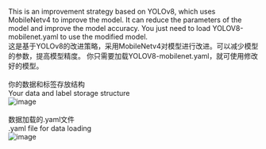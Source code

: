 This is an improvement strategy based on YOLOv8, which uses MobileNetv4 to improve the model. It can reduce the parameters of the model and improve the model accuracy.
You just need to load YOLOV8-mobilenet.yaml to use the modified model.
<br>
这是基于YOLOv8的改进策略，采用MobileNetv4对模型进行改进。可以减少模型的参数，提高模型精度。
你只需要加载YOLOV8-mobilenet.yaml，就可使用修改好的模型。
<br><br>
你的数据和标签存放结构
<br>
Your data and label storage structure
<br>
![image](https://github.com/user-attachments/assets/dac8cc44-1c6a-4ea4-a200-e75479e9aea7)
<br><br>
数据加载的.yaml文件
<br>
.yaml file for data loading
<br>
![image](https://github.com/user-attachments/assets/4ed428ba-e9c0-43da-9fb2-9f0f3f836f4a)
